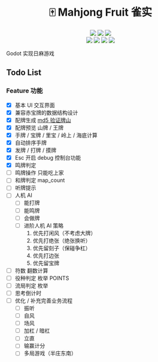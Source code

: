 <h1 align="center">🀄 Mahjong Fruit 雀实</h1>

<p align="center">
    <a href="https://github.com/time2beat/mahjong-fruit/actions?query=workflow%3Agodot-ci-export" target="_blank"><img src="https://github.com/time2beat/mahjong-fruit/workflows/godot-ci-export/badge.svg" /></a>
    <a href="https://github.com/time2beat/mahjong-fruit" target="_blank"><img src="https://img.shields.io/badge/time2beat-mahjong--fruit-informational?logo=github" /></a>
    <a href="https://godotengine.org/" target="_blank"><img src="https://img.shields.io/github/languages/top/time2beat/mahjong-fruit?label=GDScript" /></a><br/>
    <a href="https://github.com/time2beat/mahjong-fruit/tags" target="_blank"><img src="https://img.shields.io/github/v/tag/time2beat/mahjong-fruit?label=latest%20version" /></a>
    <a href="https://time2beat.github.io/mahjong-fruit/" target="_blank"><img src="https://img.shields.io/badge/Play-Online-success" /></a>
    <a href="https://discord.gg/tkvnz2YzW5" target="_blank"><img src="https://img.shields.io/discord/482578656229720084?label=Discord&logo=discord&logoColor=fff" /></a>
    <a href="https://ews.ink/game/mahjong-game-diy/" target="_blank"><img src="https://img.shields.io/badge/Blog-开发日志-informational?logo=hugo&logoColor=fff" /></a>
</p>

Godot 实现日麻游戏

## Todo List

### Feature 功能

- [x] 基本 UI 交互界面
- [x] 兼容赤宝牌的数据结构设计
- [x] 配牌生成 [md5 验证牌山](https://www.queji.tw/cardsmd5/)
- [x] 配牌预览 山牌 / 王牌
- [x] 手牌 / 宝牌 / 里宝 / 岭上 / 海底计算
- [x] 自动排序手牌
- [x] 发牌 / 打牌 / 摸牌
- [x] Esc 开启 debug 控制台功能
- [x] 鸣牌判定
- [ ] 鸣牌操作 只能吃上家
- [ ] 和牌判定 map_count
- [ ] 听牌提示
- [ ] 人机 AI
  - [ ] 能打牌
  - [ ] 能鸣牌
  - [ ] 会做牌
  - [ ] 进阶人机 AI 策略
    1. 优先打闲风（不考虑大牌）
    2. 优先打绝张（绝张换听）
    3. 优先留刻子（保碰争杠）
    4. 优先打边张
    5. 优先留宝牌
- [ ] 符数 翻数计算
- [ ] 役种判定 枚举 POINTS
- [ ] 流局判定 枚举
- [ ] 思考倒计时
- [ ] 优化 / 补充完善业务流程
  - [ ] 振听
  - [ ] 自风
  - [ ] 场风
  - [ ] 加杠 / 暗杠
  - [ ] 立直
  - [ ] 输赢计分
  - [ ] 多局游戏（半庄东南）
